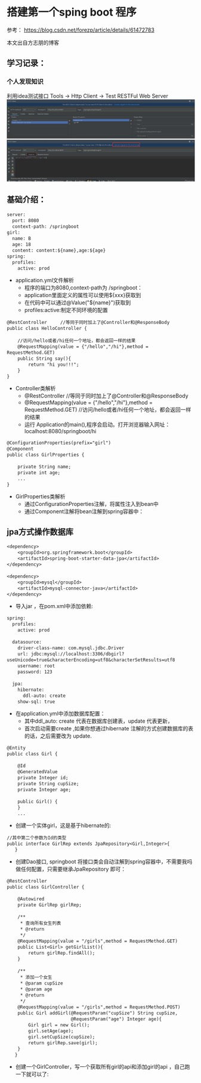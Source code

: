 # 搭建第一个sping boot 程序

参考：
https://blog.csdn.net/forezp/article/details/61472783

本文出自方志朋的博客

## 学习记录：

### 个人发现知识

利用idea测试接口
Tools -> Http Client -> Test RESTFul Web Server
![rest1.png](https://raw.githubusercontent.com/yueyue10/SpringBootLearning/master/firstspringboot-2h/rest/rest1.png)
![rest2.png](https://raw.githubusercontent.com/yueyue10/SpringBootLearning/master/firstspringboot-2h/rest/rest2.png)

基础介绍：
---
```
server:
  port: 8080
  context-path: /springboot
girl:
  name: B
  age: 18
  content: content:${name},age:${age}
spring:
  profiles:
    active: prod
```
* application.yml文件解析
    * 程序的端口为8080,context-path为 /springboot：
    * application里面定义的属性可以使用${xxx}获取到
    * 在代码中可以通过@Value("${name}")获取到
    * profiles:active:制定不同环境的配置
```
@RestController     //等同于同时加上了@Controller和@ResponseBody
public class HelloController {
   
    //访问/hello或者/hi任何一个地址，都会返回一样的结果
    @RequestMapping(value = {"/hello","/hi"},method = RequestMethod.GET)
    public String say(){
        return "hi you!!!";
    }
}
```
* Controller类解析
    * @RestController     //等同于同时加上了@Controller和@ResponseBody
    * @RequestMapping(value = {"/hello","/hi"},method = RequestMethod.GET) //访问/hello或者/hi任何一个地址，都会返回一样的结果
    * 运行 Application的main(),程序会启动。打开浏览器输入网址：localhost:8080/springboot/hi
```
@ConfigurationProperties(prefix="girl")
@Component
public class GirlProperties {

    private String name;
    private int age;
    ...
}
```
* GirlProperties类解析
    * 通过ConfigurationProperties注解，将属性注入到bean中
    * 通过Component注解将bean注解到spring容器中：

jpa方式操作数据库
---
```
<dependency>
    <groupId>org.springframework.boot</groupId>
    <artifactId>spring-boot-starter-data-jpa</artifactId>
</dependency>

<dependency>
    <groupId>mysql</groupId>
    <artifactId>mysql-connector-java</artifactId>
</dependency>
```
* 导入jar ，在pom.xml中添加依赖:
```
spring:
  profiles:
    active: prod
    
  datasource:
    driver-class-name: com.mysql.jdbc.Driver
    url: jdbc:mysql://localhost:3306/dbgirl?useUnicode=true&characterEncoding=utf8&characterSetResults=utf8
    username: root
    password: 123

  jpa:
    hibernate:
      ddl-auto: create
    show-sql: true
```
* 在application.yml中添加数据库配置：
    * 其中ddl_auto: create 代表在数据库创建表，update 代表更新，
    * 首次启动需要create ,如果你想通过hibernate 注解的方式创建数据库的表的话，之后需要改为 update.
```
@Entity
public class Girl {

    @Id
    @GeneratedValue
    private Integer id;
    private String cupSize;
    private Integer age;

    public Girl() {
    }
    ...
```
* 创建一个实体girl，这是基于hibernate的:
```
//其中第二个参数为Id的类型
public interface GirlRep extends JpaRepository<Girl,Integer>{
   }
```
* 创建Dao接口, springboot 将接口类会自动注解到spring容器中，不需要我吗做任何配置，只需要继承JpaRepository 即可：
```
@RestController
public class GirlController {

    @Autowired
    private GirlRep girlRep;

    /**
     * 查询所有女生列表
     * @return
     */
    @RequestMapping(value = "/girls",method = RequestMethod.GET)
    public List<Girl> getGirlList(){
        return girlRep.findAll();
    }

    /**
     * 添加一个女生
     * @param cupSize
     * @param age
     * @return
     */
    @RequestMapping(value = "/girls",method = RequestMethod.POST)
    public Girl addGirl(@RequestParam("cupSize") String cupSize,
                        @RequestParam("age") Integer age){
        Girl girl = new Girl();
        girl.setAge(age);
        girl.setCupSize(cupSize);
        return girlRep.save(girl);
    }
   } 
```
* 创建一个GirlController，写一个获取所有girl的api和添加girl的api ，自己跑一下就可以了:
 

